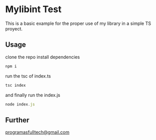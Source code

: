 # Mylibint Test

This is a basic example for the proper use of my library in a simple TS proyect.

## Usage
clone the repo
install dependencies 
```javascript 
npm i
```
run the tsc of index.ts
```javascript 
tsc index  
```
and finally run the index.js
```javascript 
node index.js
```

## Further
programasfulltech@gmail.com

